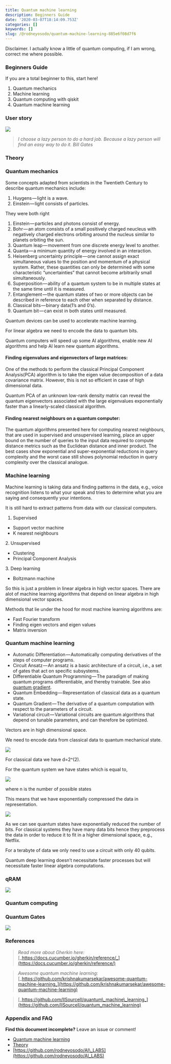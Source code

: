 ```yaml
---
title: Quantum machine learning
description: Beginners Guide
date: '2020-03-07T18:14:09.753Z'
categories: []
keywords: []
slug: /@rodneyosodo/quantum-machine-learning-885e6f08d7f6
---
```


Disclaimer. I actually know a little of quantum computing, if I am wrong, correct me where possible.

### Beginners Guide

If you are a total beginner to this, start here!

1.  Quantum mechanics
2.  Machine learning
3.  Quantum computing with qiskit
4.  Quantum machine learning

### User story

![](/images/blogimages/1__ZOBMTfIregwHlbgzYeRi6A.jpeg)

> _I choose a lazy person to do a hard job. Because a lazy person will find an easy way to do it. Bill Gates_

### Theory

### Quantum mechanics

Some concepts adapted from scientists in the Twentieth Century to describe quantum mechanics include:

1.  Huygens — light is a wave.
2.  Einstein — light consists of particles.

They were both right

1.  Einstein — particles and photons consist of energy.
2.  Bohr — an atom consists of a small positively charged neucleus with negatively charged electrons orbiting around the nucleus similar to planets orbiting the sun.
3.  Quantum leap — movement from one discrete energy level to another.
4.  Quanta — a minimum quantity of energy involved in an interaction.
5.  Heisenberg uncertainty principle — one cannot assign exact simultaneous values to the position and momentum of a physical system. Rather, these quantities can only be determined with some characteristic “uncertainties” that cannot become arbitrarily small simultaneously.
6.  Superposition — ability of a quantum system to be in multiple states at the same time until it is measured.
7.  Entanglement — the quantum states of two or more objects can be described in reference to each other when separated by distance.
8.  Classical bits — binary data(1’s and 0’s).
9.  Quantum bit — can exist in both states until measured.

Quantum devices can be used to accelerate machine learning.

For linear algebra we need to encode the data to quantum bits.

Quantum computers will speed up some AI algorithms, enable new AI algorithms and help AI learn new quantum algorithms.

#### Finding eigenvalues and eigenvectors of large matrices:

One of the methods to perform the classical Principal Component Analysis(PCA) algorithm is to take the eigen value decomposition of a data covariance matrix. However, this is not so efficient in case of high dimensional data.

Quantum PCA of an unknown low-rank density matrix can reveal the quantum eigenvectors associated with the large eigenvalues exponentially faster than a linearly-scaled classical algorithm.

#### Finding nearest neighbours on a quantum computer:

The quantum algorithms presented here for computing nearest neighbours, that are used in supervised and unsupervised learning, place an upper bound on the number of queries to the input data required to compute distance metrics such as the Euclidean distance and inner product. The best cases show exponential and super-exponential reductions in query complexity and the worst case still shows polynomial reduction in query complexity over the classical analogue.

### Machine learning

Machine learning is taking data and finding patterns in the data, e.g., voice recognition listens to what your speak and tries to determine what you are saying and consequently your intentions.

It is still hard to extract patterns from data with our classical computers.

1.  Supervised

*   Support vector machine
*   K nearest neighbours

2\. Unsupervised

*   Clustering
*   Principal Component Analysis

3\. Deep learning

*   Boltzmann machine

So this is just a problem in linear algebra in high vector spaces. There are alot of machine learning algorithms that depend on linear algebra in high dimensional vector spaces.

Methods that lie under the hood for most machine learning algorithms are:

*   Fast Fourier transform
*   Finding eigen vectors and eigen values
*   Matrix inversion

### Quantum machine learning

*   Automatic Differentiation — Automatically computing derivatives of the steps of computer programs.
*   Circuit Ansatz — An ansatz is a basic architecture of a circuit, i.e., a set of gates that act on specific subsystems.
*   Differentiable Quantum Programming — The paradigm of making quantum programs differentiable, and thereby trainable. See also [quantum gradient](https://pennylane.ai/qml/glossary/quantum_gradient.html).
*   Quantum Embedding — Representation of classical data as a quantum state.
*   Quantum Gradient — The derivative of a quantum computation with respect to the parameters of a circuit.
*   Variational circuit — Variational circuits are quantum algorithms that depend on tunable parameters, and can therefore be optimized.

Vectors are in high dimensional space.

We need to encode data from classical data to quantum mechanical state.

![](/images/blogimages/0__fMcdZREu97QYsIqX.png)

For classical data we have d=2^(2).

For the quantum system we have states which is equal to,

![](/images/blogimages/0__yT0a7xGj3qAQww8i.png)

where n is the number of possible states

This means that we have exponentially compressed the data in representation.

![](/images/blogimages/1__JMYvVvFiKw1TDLnJZuO5fw.png)

As we can see quantum states have exponentially reduced the number of bits. For classical systems they have many data bits hence they preprocess the data in order to reduce it to fit in a higher dimensional space, e.g., Netflix.

For a terabyte of data we only need to use a circuit with only 40 qubits.

Quantum deep learning doesn’t necessitate faster processes but will necessitate faster linear algebra computations.

### qRAM

![](/images/blogimages/0__lzO5X5McpS__K0NX4.jpg)

### Quantum computing

### Quantum Gates

![](/images/blogimages/0__ScZUhVAnP5AJOMup.png)

### References

> _Read more about Gherkin here:_ [_https://docs.cucumber.io/gherkin/reference/_](https://docs.cucumber.io/gherkin/reference/)

> _Awesome quantum machine learning:_ [_https://github.com/krishnakumarsekar/awesome-quantum-machine-learning_](https://github.com/krishnakumarsekar/awesome-quantum-machine-learning)

> [_https://github.com/llSourcell/quantum\_machine\_learning_](https://github.com/llSourcell/quantum_machine_learning)

### Appendix and FAQ

**Find this document incomplete?** Leave an issue or comment!

*   [Quantum machine learning](https://hackmd.io/CVZWcKSTQyu7APUF261WiQ?view#Quantum-machine-learning "Quantum machine learning")
*   [Theory](https://hackmd.io/CVZWcKSTQyu7APUF261WiQ?view#Theory "Theory")
*   [https://github.com/rodneyosodo/AI\_LABS](https://github.com/rodneyosodo/AI_LABS)
